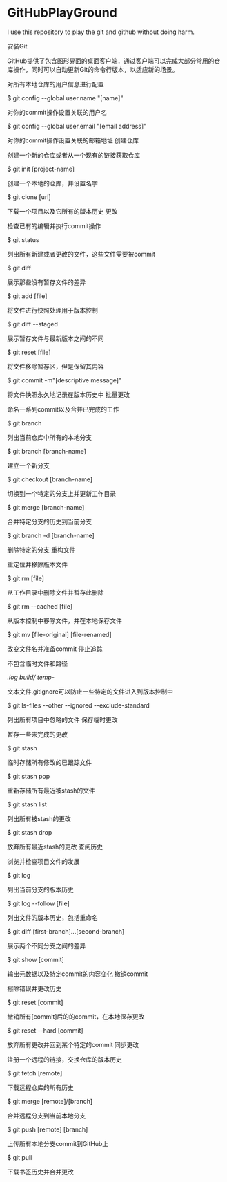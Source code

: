 # GitHubPlayGround
I use this repository to play the git and github without doing harm.

安装Git

GitHub提供了包含图形界面的桌面客户端，通过客户端可以完成大部分常用的仓库操作，同时可以自动更新Git的命令行版本，以适应新的场景。

对所有本地仓库的用户信息进行配置

$ git config --global user.name "[name]"

对你的commit操作设置关联的用户名

$ git config --global user.email "[email address]"

对你的commit操作设置关联的邮箱地址
创建仓库

创建一个新的仓库或者从一个现有的链接获取仓库

$ git init [project-name]

创建一个本地的仓库，并设置名字

$ git clone [url]

下载一个项目以及它所有的版本历史
更改

检查已有的编辑并执行commit操作

$ git status

列出所有新建或者更改的文件，这些文件需要被commit

$ git diff

展示那些没有暂存文件的差异

$ git add [file]

将文件进行快照处理用于版本控制

$ git diff --staged

展示暂存文件与最新版本之间的不同

$ git reset [file]

将文件移除暂存区，但是保留其内容

$ git commit -m"[descriptive message]"

将文件快照永久地记录在版本历史中
批量更改

命名一系列commit以及合并已完成的工作

$ git branch

列出当前仓库中所有的本地分支

$ git branch [branch-name]

建立一个新分支

$ git checkout [branch-name]

切换到一个特定的分支上并更新工作目录

$ git merge [branch-name]

合并特定分支的历史到当前分支

$ git branch -d [branch-name]

删除特定的分支
重构文件

重定位并移除版本文件

$ git rm [file]

从工作目录中删除文件并暂存此删除

$ git rm --cached [file]

从版本控制中移除文件，并在本地保存文件

$ git mv [file-original] [file-renamed]

改变文件名并准备commit
停止追踪

不包含临时文件和路径

*.log
build/
temp-*

文本文件.gitignore可以防止一些特定的文件进入到版本控制中

$ git ls-files --other --ignored --exclude-standard

列出所有项目中忽略的文件
保存临时更改

暂存一些未完成的更改

$ git stash

临时存储所有修改的已跟踪文件

$ git stash pop

重新存储所有最近被stash的文件

$ git stash list

列出所有被stash的更改

$ git stash drop

放弃所有最近stash的更改
查阅历史

浏览并检查项目文件的发展

$ git log

列出当前分支的版本历史

$ git log --follow [file]

列出文件的版本历史，包括重命名

$ git diff [first-branch]...[second-branch]

展示两个不同分支之间的差异

$ git show [commit]

输出元数据以及特定commit的内容变化
撤销commit

擦除错误并更改历史

$ git reset [commit]

撤销所有[commit]后的的commit，在本地保存更改

$ git reset --hard [commit]

放弃所有更改并回到某个特定的commit
同步更改

注册一个远程的链接，交换仓库的版本历史

$ git fetch [remote]

下载远程仓库的所有历史

$ git merge [remote]/[branch]

合并远程分支到当前本地分支

$ git push [remote] [branch]

上传所有本地分支commit到GitHub上

$ git pull

下载书签历史并合并更改
